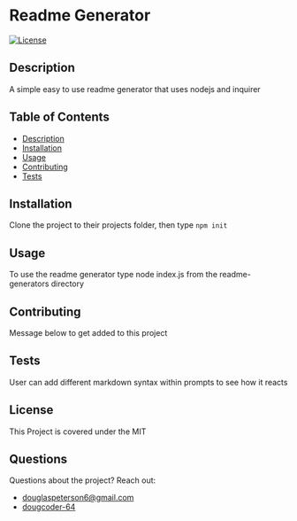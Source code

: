 
  # Readme Generator
  
  [![License](https://img.shields.io/badge/License-MIT-blue.svg)](https://opensource.org/licenses/MIT)

  ## Description
  A simple easy to use readme generator that uses nodejs and inquirer
  
  ## Table of Contents
 * [Description](#Description)
* [Installation](#Installation)
* [Usage](#Usage)
* [Contributing](#Contributing)
* [Tests](#Tests)
 
 
  
## Installation 
 Clone the project to their projects folder, then type `npm init`

  ## Usage 
 To use the readme generator type node index.js from the readme-generators directory

  ## Contributing 
 Message below to get added to this project

  ## Tests 
 User can add different markdown syntax within prompts to see how it reacts

  ## License 
 This Project is covered under the MIT

  ## Questions 
 Questions about the project? 
 Reach out: 
 * [douglaspeterson6@gmail.com](mailto:douglaspeterson6@gmail.com) 
 * [dougcoder-64](https://github.com/dougcoder-64)
  